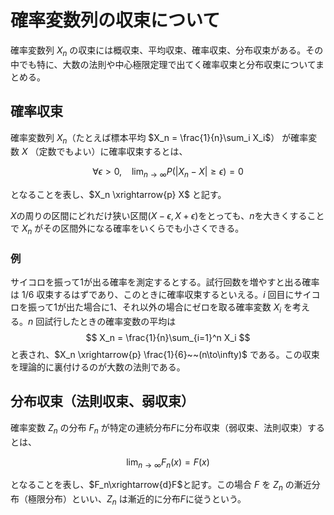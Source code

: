 # 確率変数列の収束について

確率変数列 $X_n$ の収束には概収束、平均収束、確率収束、分布収束がある。その中でも特に、大数の法則や中心極限定理で出てく確率収束と分布収束についてまとめる。

## 確率収束

確率変数列 $X_n$（たとえば標本平均 $X_n = \frac{1}{n}\sum_i X_i$） が確率変数 $X$ （定数でもよい）に確率収束するとは、

$$
\forall\epsilon>0,~~~~\lim_{n\to\infty}P(|X_n - X| \geq\epsilon) = 0 
$$

となることを表し、$X_n \xrightarrow{p} X$ と記す。

$X$の周りの区間にどれだけ狭い区間$(X-\epsilon, X+\epsilon)$をとっても、$n$を大きくすることで $X_n$ がその区間外になる確率をいくらでも小さくできる。

### 例

サイコロを振って1が出る確率を測定するとする。試行回数を増やすと出る確率は $1/6$ 収束するはずであり、このときに確率収束するといえる。$i$ 回目にサイコロを振って1が出た場合に1、それ以外の場合にゼロを取る確率変数 $X_i$ を考える。$n$ 回試行したときの確率変数の平均は
$$
X_n = \frac{1}{n}\sum_{i=1}^n X_i
$$
と表され、$X_n \xrightarrow{p} \frac{1}{6}~~(n\to\infty)$ である。この収束を理論的に裏付けるのが大数の法則である。


## 分布収束（法則収束、弱収束）

確率変数 $Z_n$ の分布 $F_n$ が特定の連続分布$F$に分布収束（弱収束、法則収束）するとは、

$$
\lim_{n\to\infty} F_n(x) = F(x)
$$

となることを表し、$F_n\xrightarrow{d}F$と記す。この場合 $F$ を $Z_n$ の漸近分布（極限分布）といい、$Z_n$ は漸近的に分布$F$に従うという。